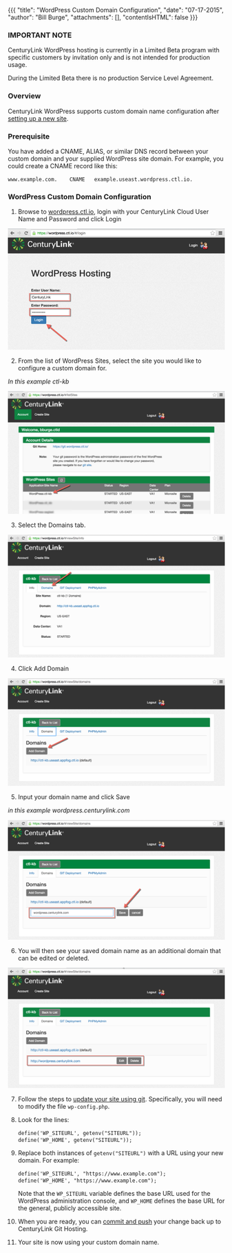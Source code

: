 {{{
  "title": "WordPress Custom Domain Configuration",
  "date": "07-17-2015",
  "author": "Bill Burge",
  "attachments": [],
  "contentIsHTML": false
}}}

### IMPORTANT NOTE

CenturyLink WordPress hosting is currently in a Limited Beta program with specific customers by invitation only and is not intended for production usage.

During the Limited Beta there is no production Service Level Agreement.

### Overview
CenturyLink WordPress supports custom domain name configuration after [setting up a new site](getting-started-with-wordpress-as-a-service.md).

### Prerequisite

You have added a CNAME, ALIAS, or similar DNS record between your custom domain and your supplied WordPress site
domain. For example, you could create a CNAME record like this:

```
www.example.com.    CNAME   example.useast.wordpress.ctl.io.
```

### WordPress Custom Domain Configuration

1. Browse to [wordpress.ctl.io](https://wordpress.ctl.io), login with your CenturyLink Cloud User Name and Password and click Login

  ![](../images/wp_custom_domain_configuration/wp_custom_domain_configuration_01.png)

2. From the list of WordPress Sites, select the site you would like to configure a custom domain for.

  _In this example ctl-kb_

  ![](../images/wp_custom_domain_configuration/wp_custom_domain_configuration_02.png)

3. Select the Domains tab.

  ![](../images/wp_custom_domain_configuration/wp_custom_domain_configuration_03.png)

4. Click Add Domain

  ![](../images/wp_custom_domain_configuration/wp_custom_domain_configuration_04.png)

5. Input your domain name and click Save

  _in this example wordpress.centurylink.com_

  ![](../images/wp_custom_domain_configuration/wp_custom_domain_configuration_05.png)

6. You will then see your saved domain name as an additional domain that can be edited or deleted.

  ![](../images/wp_custom_domain_configuration/wp_custom_domain_configuration_06.png)

7. Follow the steps to [update your site using git](wordPress-site-updates-with-git.md). Specifically, you will
   need to modify the file `wp-config.php`.
8. Look for the lines:

   ```
   define('WP_SITEURL', getenv("SITEURL"));
   define('WP_HOME', getenv("SITEURL"));
   ```

9. Replace both instances of `getenv("SITEURL")` with a URL using your new domain. For example:

   ```
   define('WP_SITEURL', "https://www.example.com");
   define('WP_HOME', "https://www.example.com");
   ```

   Note that the `WP_SITEURL` variable defines the base URL used for the WordPress administration console, and
   `WP_HOME` defines the base URL for the general, publicly accessible site.
10. When you are ready, you can [commit and push](wordPress-site-updates-with-git.md) your change back up to CenturyLink
    Git Hosting.
11. Your site is now using your custom domain name.
